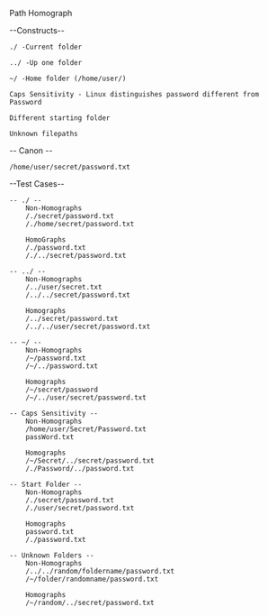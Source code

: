 Path Homograph

--Constructs--

    ./ -Current folder
    
    ../ -Up one folder
    
    ~/ -Home folder (/home/user/)
    
    Caps Sensitivity - Linux distinguishes password different from Password
    
    Different starting folder
    
    Unknown filepaths

-- Canon --

    /home/user/secret/password.txt

--Test Cases--

    -- ./ --
        Non-Homographs
        /./secret/password.txt
        /./home/secret/password.txt

        HomoGraphs
        /./password.txt
        /./../secret/password.txt
        
    -- ../ --
        Non-Homographs
        /../user/secret.txt
        /../../secret/password.txt

        Homographs
        /../secret/password.txt
        /../../user/secret/password.txt

    -- ~/ --
        Non-Homographs
        /~/password.txt
        /~/../password.txt
        
        Homographs
        /~/secret/password
        /~/../user/secret/password.txt

    -- Caps Sensitivity --
        Non-Homographs
        /home/user/Secret/Password.txt
        passWord.txt

        Homographs
        /~/Secret/../secret/password.txt
        /./Password/../password.txt

    -- Start Folder --
        Non-Homographs
        /./secret/password.txt
        /./user/secret/password.txt

        Homographs
        password.txt
        /./password.txt

    -- Unknown Folders --
        Non-Homographs
        /../../random/foldername/password.txt
        /~/folder/randomname/password.txt
        
        Homographs
        /~/random/../secret/password.txt

